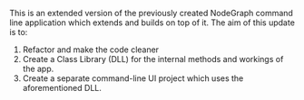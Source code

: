 This is an extended version of the previously created NodeGraph command line application which extends and builds on top of it.
The aim of this update is to:
1) Refactor and make the code cleaner
2) Create a Class Library (DLL) for the internal methods and workings of the app.
3) Create a separate command-line UI project which uses the aforementioned DLL.